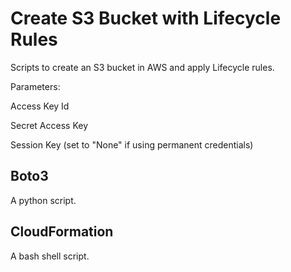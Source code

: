 # Create S3 Bucket with Lifecycle Rules

Scripts to create an S3 bucket in AWS and apply Lifecycle rules.

Parameters:

Access Key Id

Secret Access Key

Session Key (set to "None" if using permanent credentials)

## Boto3

A python script.

## CloudFormation

A bash shell script.
